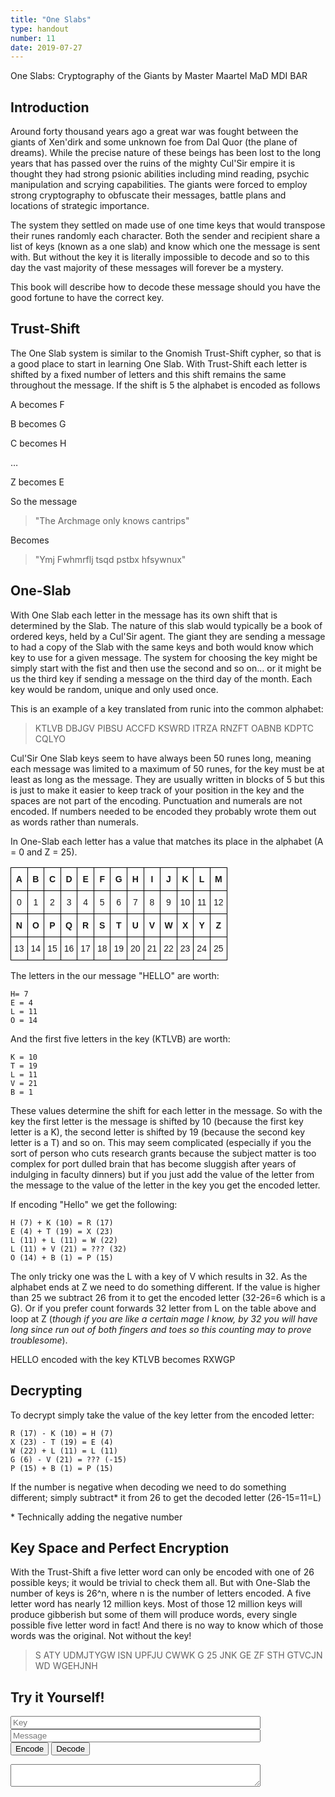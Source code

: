 ```yaml
---
title: "One Slabs"
type: handout
number: 11
date: 2019-07-27
---
```


One Slabs: Cryptography of the Giants
by Master Maartel MaD MDI BAR

## Introduction 

Around forty thousand years ago a great war was fought between the giants of Xen'dirk and some unknown foe from Dal Quor (the plane of dreams).  While the precise nature of these beings has been lost to the long years that has passed over the ruins of the mighty Cul'Sir empire it is thought they had strong psionic abilities including mind reading, psychic manipulation and scrying capabilities.   The giants were forced to employ strong cryptography to obfuscate their messages, battle plans and locations of strategic importance.

The system they settled on made use of one time keys that would transpose their runes randomly each character.  Both the sender and recipient share a list of keys (known as a one slab) and know which one the message is sent with.  But without the key it is literally impossible to decode and so to this day the vast majority of these messages will forever be a mystery. 

This book will describe how to decode these message should you have the good fortune to have the correct key.

## Trust-Shift

The One Slab system is similar to the Gnomish Trust-Shift cypher, so that is a good place to start in learning One Slab.   With Trust-Shift each letter is shifted by a fixed number of letters and this shift remains the same throughout the message.  If the shift is 5 the alphabet is encoded as follows

A becomes F

B becomes G

C becomes H

…

Z becomes E

So the message
> "The Archmage only knows cantrips"

Becomes
> "Ymj Fwhmrflj tsqd pstbx hfsywnux"

## One-Slab

With One Slab each letter in the message has its own shift that is determined by the Slab.  The nature of this slab would typically be a book of ordered keys, held by a Cul'Sir agent.  The giant they are sending a message to had a copy of the Slab with the same keys and both would know which key to use for a given message.  The system for choosing the key might be simply start with the fist and then use the second and so on… or it might be us the third key if sending a message on the third day of the month.  Each key would be random, unique and only used once.

This is an example of a key translated from runic into the common alphabet:

> KTLVB DBJGV PIBSU ACCFD KSWRD ITRZA RNZFT OABNB KDPTC CQLYO

Cul'Sir One Slab keys seem to have always been  50 runes long, meaning each message was limited to a maximum of 50 runes, for the key must be at least as long as the message. They are usually written in blocks of 5 but this is just to make it easier to keep track of your position in the key and the spaces are not part of the encoding.  Punctuation and numerals are not encoded.  If numbers needed to be encoded they probably wrote them out as words rather than numerals.

In One-Slab each letter has a value that matches its place in the alphabet (A = 0 and Z = 25).

<style type="text/css">
.tg  {border-collapse:collapse;border-spacing:0;}
.tg td{border-color:black;border-style:solid;border-width:1px;font-family:Arial, sans-serif;font-size:14px;
  overflow:hidden;padding:10px 5px;word-break:normal;}
.tg th{border-color:black;border-style:solid;border-width:1px;font-family:Arial, sans-serif;font-size:14px;
  font-weight:normal;overflow:hidden;padding:10px 5px;word-break:normal;}
.tg .tg-6dcx{font-weight:bold;text-align:center;vertical-align:top}
.tg .tg-1quo{text-align:center;vertical-align:top}
</style>
<table class="tg">
<thead>
  <tr>
    <th class="tg-6dcx"><span style="font-weight:bold">A</span></th>
    <th class="tg-6dcx"><span style="font-weight:bold">B</span></th>
    <th class="tg-6dcx"><span style="font-weight:bold">C</span></th>
    <th class="tg-6dcx"><span style="font-weight:bold">D</span></th>
    <th class="tg-6dcx"><span style="font-weight:bold">E</span></th>
    <th class="tg-6dcx"><span style="font-weight:bold">F</span></th>
    <th class="tg-6dcx"><span style="font-weight:bold">G</span></th>
    <th class="tg-6dcx"><span style="font-weight:bold">H</span></th>
    <th class="tg-6dcx"><span style="font-weight:bold">I</span></th>
    <th class="tg-6dcx"><span style="font-weight:bold">J</span></th>
    <th class="tg-6dcx"><span style="font-weight:bold">K</span></th>
    <th class="tg-6dcx"><span style="font-weight:bold">L</span></th>
    <th class="tg-6dcx"><span style="font-weight:bold">M</span></th>
  </tr>
</thead>
<tbody>
  <tr>
    <td class="tg-1quo">0</td>
    <td class="tg-1quo">1</td>
    <td class="tg-1quo">2</td>
    <td class="tg-1quo">3</td>
    <td class="tg-1quo">4</td>
    <td class="tg-1quo">5</td>
    <td class="tg-1quo">6</td>
    <td class="tg-1quo">7</td>
    <td class="tg-1quo">8</td>
    <td class="tg-1quo">9</td>
    <td class="tg-1quo">10</td>
    <td class="tg-1quo">11</td>
    <td class="tg-1quo">12</td>
  </tr>
  <tr>
    <td class="tg-6dcx"><span style="font-weight:bold">N</span></td>
    <td class="tg-6dcx"><span style="font-weight:bold">O</span></td>
    <td class="tg-6dcx"><span style="font-weight:bold">P</span></td>
    <td class="tg-6dcx"><span style="font-weight:bold">Q</span></td>
    <td class="tg-6dcx"><span style="font-weight:bold">R</span></td>
    <td class="tg-6dcx"><span style="font-weight:bold">S</span></td>
    <td class="tg-6dcx"><span style="font-weight:bold">T</span></td>
    <td class="tg-6dcx"><span style="font-weight:bold">U</span></td>
    <td class="tg-6dcx"><span style="font-weight:bold">V</span></td>
    <td class="tg-6dcx"><span style="font-weight:bold">W</span></td>
    <td class="tg-6dcx"><span style="font-weight:bold">X</span></td>
    <td class="tg-6dcx"><span style="font-weight:bold">Y</span></td>
    <td class="tg-6dcx"><span style="font-weight:bold">Z</span></td>
  </tr>
  <tr>
    <td class="tg-1quo">13</td>
    <td class="tg-1quo">14</td>
    <td class="tg-1quo">15</td>
    <td class="tg-1quo">16</td>
    <td class="tg-1quo">17</td>
    <td class="tg-1quo">18</td>
    <td class="tg-1quo">19</td>
    <td class="tg-1quo">20</td>
    <td class="tg-1quo">21</td>
    <td class="tg-1quo">22</td>
    <td class="tg-1quo">23</td>
    <td class="tg-1quo">24</td>
    <td class="tg-1quo">25</td>
  </tr>
</tbody>
</table>

The letters in the our message "HELLO" are worth:

```
H= 7
E = 4
L = 11
O = 14
```

And the first five letters in the key (KTLVB) are worth:

```
K = 10
T = 19
L = 11
V = 21
B = 1
```

These values determine the shift for each letter in the message.  So with the key the first letter is the message is shifted by 10 (because the first key letter is a K), the second letter is shifted by 19 (because the second key letter is a T) and so on.  This may seem complicated (especially if you the sort of person who cuts research grants because the subject matter is too complex for port dulled brain that has become sluggish after years of indulging in faculty dinners) but if you just add the value of the letter from the message to the value of the letter in the key you get the encoded letter.

If encoding "Hello" we get the following:

```
H (7) + K (10) = R (17) 
E (4) + T (19) = X (23)
L (11) + L (11) = W (22)
L (11) + V (21) = ??? (32)
O (14) + B (1) = P (15)
```

The only tricky one was the L with a key of V which results in 32.  As the alphabet ends at Z we need to do something different.  If the value is higher than 25 we subtract 26 from it to get the encoded letter (32-26=6 which is a G).  Or if you prefer count forwards 32 letter from L on the table above and loop at Z (*though if you are like a certain mage I know, by 32 you will have long since run out of both fingers and toes so this counting may to prove troublesome*). 

HELLO encoded with the key KTLVB becomes RXWGP

## Decrypting

To decrypt simply take the value of the key letter from the encoded letter:

```
R (17) - K (10) = H (7)
X (23) - T (19) = E (4)
W (22) + L (11) = L (11)
G (6) - V (21) = ??? (-15)
P (15) + B (1) = P (15)
```

If the number is negative when decoding we need to do something different; simply subtract* it from 26 to get the decoded letter (26-15=11=L)

\* Technically adding the negative number

## Key Space and Perfect Encryption

With the Trust-Shift a five letter word can only be encoded with one of 26 possible keys; it would be trivial to check them all.  But with One-Slab the number of keys is 26^n, where n is the number of letters encoded. A five letter word has nearly 12 million keys.   Most of those 12 million keys will produce gibberish but some of them will produce words, every single possible five letter word in fact! And there is no way to know which of those words was the original.  Not without the key!

> S ATY UDMJTYGW ISN UPFJU CWWK G 25 JNK GE ZF STH GTVCJN WD WGEHJNH

## Try it Yourself!

<script>
    function transform(m, k, a) {
    var message = m.toUpperCase();
    var key = k.toUpperCase().replaceAll(" ", "");
    var action = a.toLowerCase();
    var result_message = "";
    var i = 0;
    var ALPHABET = "ABCDEFGHIJKLMNOPQRSTUVWXYZ";
    for (var index = 0; index < message.length; index++) {
        var letter = message[index];
        if (ALPHABET.includes(letter)) {
            var letter_index = ALPHABET.indexOf(letter);
            var key_letter = key[i % key.length];
            i += 1;
            var key_index = ALPHABET.indexOf(key_letter);
            var result_letter = "";
            if (action === "encode") {
                var result_index = letter_index + key_index;
                if (result_index > 25) {
                    result_index = result_index - 26;
                }
                result_letter = Array.from(ALPHABET)[result_index];
            }
            else if (action === "decode") {
                var result_index = letter_index - key_index;
                if (result_index < 0) {
                    result_index = 26 + result_index;
                }
                result_letter = Array.from(ALPHABET)[result_index];
            }
            result_message += result_letter;
        }
        else {
            result_message += letter;
        }
    }
    return result_message;
}

document.getElementById("encodeButton").addEventListener("click", () => {
    let key = document.getElementById("key").value;
    let message = document.getElementById("message").value;
    let output = transform(message, key, "encode")
    document.getElementById("result").value = output;
});

document.getElementById("decodeButton").addEventListener("click", () => {
    let key = document.getElementById("key").value;
    let message = document.getElementById("message").value;
    let output = transform(message, key, "decode")
    document.getElementById("result").value = output;
});
</script>
<input id="key" type="text" placeholder="Key" style="width: 400px;"/><br/>
<input id="message" type="text" placeholder="Message" style="width: 400px;"/><br/>
<input id="encodeButton" type="button" value="Encode"/>
<input id="decodeButton" type="button" value="Decode"/><br/>
<textarea id="result" value="" style="width: 400px;"></textarea>